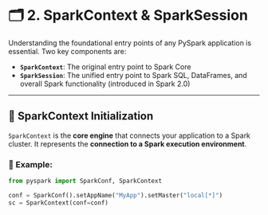 # 🗂️ 2. SparkContext & SparkSession

Understanding the foundational entry points of any PySpark application is essential. Two key components are:

- **`SparkContext`**: The original entry point to Spark Core
- **`SparkSession`**: The unified entry point to Spark SQL, DataFrames, and overall Spark functionality (introduced in Spark 2.0)

---

## 🔹 SparkContext Initialization

`SparkContext` is the **core engine** that connects your application to a Spark cluster. It represents the **connection to a Spark execution environment**.

### 🔧 Example:
```python
from pyspark import SparkConf, SparkContext

conf = SparkConf().setAppName("MyApp").setMaster("local[*]")
sc = SparkContext(conf=conf)
